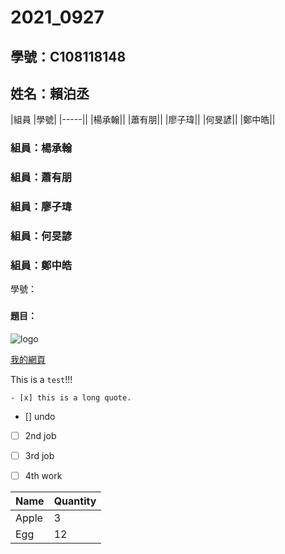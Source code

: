 # 2021_0927

## 學號：C108118148
## 姓名：賴泊丞

|組員 |學號|
|-----||
|楊承翰||
|蕭有朋||
|廖子瑋||
|何旻諺||
|鄭中皓||
### 組員：楊承翰
### 組員：蕭有朋
### 組員：廖子瑋
### 組員：何旻諺
### 組員：鄭中皓
學號：
###


#### 題目：

![logo](https://www.nkust.edu.tw/var/file/0/1000/img/513/182513897.png "第一科大")

[我的網頁](https://www.nkust.edu.tw/)

This is a ` test `!!!
```
- [x] this is a long quote.
```
- [] undo
- [ ] 2nd job
- [ ] 3rd job
- [ ] 4th work


|Name |Quantity|
|-----|--------|
|Apple|3       |
|Egg  |12      |
